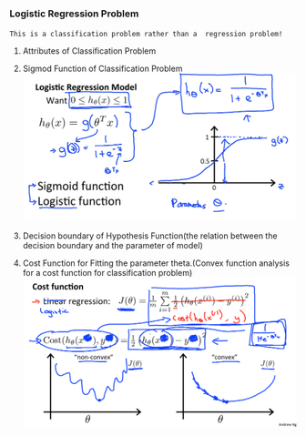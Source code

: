 ### Logistic Regression Problem

`This is a classification problem rather than a  regression problem!`

1. Attributes of Classification Problem

2. Sigmod Function of Classification Problem<br>
![](https://github.com/edonyM/pyexer/blob/master/ml/andrewNg/pic/sigmodfunction.png)

3. Decision boundary of Hypothesis Function(the relation between the decision boundary and the parameter of model)

4. Cost Function for Fitting the parameter theta.(Convex function analysis for a cost function for classification problem)<br>
![](https://github.com/edonyM/pyexer/blob/master/ml/andrewNg/pic/LinearCostFunction2Classification.png)<br>
